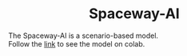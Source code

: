 # <div align="center">Spaceway-AI</div>
The Spaceway-AI is a scenario-based model.  
Follow the [link](https://colab.research.google.com/drive/1Azzdfx2dv7fd8yL_djiW1EV9wrxqumiw?usp=sharing#scrollTo=xmLne2A5bD3f) to see the model on colab.
